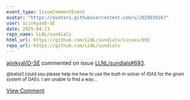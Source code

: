 ```yaml
---
event_type: IssueCommentEvent
avatar: "https://avatars.githubusercontent.com/u/202893916?"
user: ajinkyaVD-SE
date: 2025-04-23
repo_name: LLNL/sundials
html_url: https://github.com/LLNL/sundials/issues/693
repo_url: https://github.com/LLNL/sundials
---
```


<a href='https://github.com/ajinkyaVD-SE' target='_blank'>ajinkyaVD-SE</a> commented on issue <a href='https://github.com/LLNL/sundials/issues/693' target='_blank'>LLNL/sundials#693</a>.

<small>@balos1 could you please help me how to use the built-in solver of IDAS for the given system of DAEs. I am unable to find a way...</small>

<a href='https://github.com/LLNL/sundials/issues/693' target='_blank'>View Comment</a>